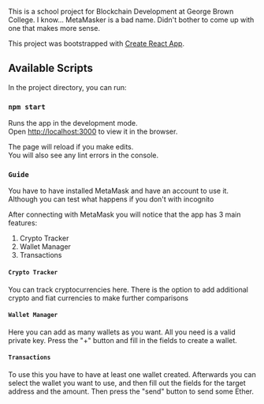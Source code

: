 This is a school project for Blockchain Development at George Brown College. I know... MetaMasker is a bad name. Didn't bother to come up with one that makes more sense.

This project was bootstrapped with [Create React App](https://github.com/facebook/create-react-app).

## Available Scripts

In the project directory, you can run:

### `npm start`

Runs the app in the development mode.<br>
Open [http://localhost:3000](http://localhost:3000) to view it in the browser.

The page will reload if you make edits.<br>
You will also see any lint errors in the console.

### `Guide`
You have to have installed MetaMask and have an account to use it. Although you can test what happens if you don't with incognito

After connecting with MetaMask you will notice that the app has 3 main features:
  1. Crypto Tracker
  2. Wallet Manager
  3. Transactions
 
#### `Crypto Tracker`
You can track cryptocurrencies here. There is the option to add additional crypto and fiat currencies to make further comparisons

#### `Wallet Manager`
Here you can add as many wallets as you want. All you need is a valid private key. Press the "+" button and fill in the fields to create a wallet.

#### `Transactions`
To use this you have to have at least one wallet created. Afterwards you can select the wallet you want to use, and then fill out the fields for the target address and the amount. Then press the "send" button to send some Ether.
